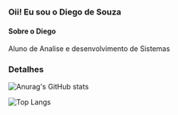 ### Oii! Eu sou o Diego de Souza
 
#### Sobre o Diego
Aluno de Analise e desenvolvimento de Sistemas

### Detalhes

![Anurag's GitHub stats](https://github-readme-stats.vercel.app/api?username=Desbimo&show_icons=true&theme=tokyonight)

![Top Langs](https://github-readme-stats.vercel.app/api/top-langs/?username=Desbimo)
